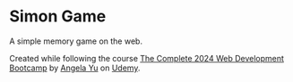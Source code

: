 # Simon Game

A simple memory game on the web.

Created while following the course [The Complete 2024 Web Development Bootcamp](https://www.udemy.com/course/the-complete-web-development-bootcamp/) by [Angela Yu](https://www.udemy.com/user/4b4368a3-b5c8-4529-aa65-2056ec31f37e/) on [Udemy](https://www.udemy.com).
